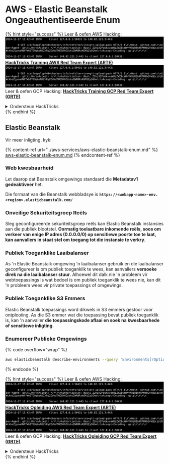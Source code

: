 # AWS - Elastic Beanstalk Ongeauthentiseerde Enum

{% hint style="success" %}
Leer & oefen AWS Hacking:<img src="../../../.gitbook/assets/image (1).png" alt="" data-size="line">[**HackTricks Training AWS Red Team Expert (ARTE)**](https://training.hacktricks.xyz/courses/arte)<img src="../../../.gitbook/assets/image (1).png" alt="" data-size="line">\
Leer & oefen GCP Hacking: <img src="../../../.gitbook/assets/image (2).png" alt="" data-size="line">[**HackTricks Training GCP Red Team Expert (GRTE)**<img src="../../../.gitbook/assets/image (2).png" alt="" data-size="line">](https://training.hacktricks.xyz/courses/grte)

<details>

<summary>Ondersteun HackTricks</summary>

* Kyk na die [**subskripsie planne**](https://github.com/sponsors/carlospolop)!
* **Sluit aan by die** 💬 [**Discord groep**](https://discord.gg/hRep4RUj7f) of die [**telegram groep**](https://t.me/peass) of **volg** ons op **Twitter** 🐦 [**@hacktricks\_live**](https://twitter.com/hacktricks\_live)**.**
* **Deel hacking truuks deur PRs in te dien na die** [**HackTricks**](https://github.com/carlospolop/hacktricks) en [**HackTricks Cloud**](https://github.com/carlospolop/hacktricks-cloud) github repos.

</details>
{% endhint %}

## Elastic Beanstalk

Vir meer inligting, kyk:

{% content-ref url="../aws-services/aws-elastic-beanstalk-enum.md" %}
[aws-elastic-beanstalk-enum.md](../aws-services/aws-elastic-beanstalk-enum.md)
{% endcontent-ref %}

### Web kwesbaarheid

Let daarop dat Beanstalk omgewings standaard die **Metadatav1 gedeaktiveer** het.

Die formaat van die Beanstalk webbladsye is **`https://<webapp-name>-env.<region>.elasticbeanstalk.com/`**

### Onveilige Sekuriteitsgroep Reëls

Sleg geconfigureerde sekuriteitsgroep reëls kan Elastic Beanstalk instansies aan die publiek blootstel. **Oormatig toelaatbare inkomende reëls, soos om verkeer van enige IP adres (0.0.0.0/0) op sensitiewe poorte toe te laat, kan aanvallers in staat stel om toegang tot die instansie te verkry**.

### Publiek Toeganklike Laaibalanser

As 'n Elastic Beanstalk omgewing 'n laaibalanser gebruik en die laaibalanser geconfigureer is om publiek toeganklik te wees, kan aanvallers **versoeke direk na die laaibalanser stuur**. Alhoewel dit dalk nie 'n probleem vir webtoepassings is wat bedoel is om publiek toeganklik te wees nie, kan dit 'n probleem wees vir private toepassings of omgewings.

### Publiek Toeganklike S3 Emmers

Elastic Beanstalk toepassings word dikwels in S3 emmers gestoor voor ontplooiing. As die S3 emmer wat die toepassing bevat publiek toeganklik is, kan 'n aanvaller **die toepassingskode aflaai en soek na kwesbaarhede of sensitiewe inligting**.

### Enumereer Publieke Omgewings

{% code overflow="wrap" %}
```bash
aws elasticbeanstalk describe-environments --query 'Environments[?OptionSettings[?OptionName==`aws:elbv2:listener:80:defaultProcess` && contains(OptionValue, `redirect`)]].{EnvironmentName:EnvironmentName, ApplicationName:ApplicationName, Status:Status}' --output table
```
{% endcode %}

{% hint style="success" %}
Leer & oefen AWS Hacking:<img src="../../../.gitbook/assets/image (1).png" alt="" data-size="line">[**HackTricks Opleiding AWS Red Team Expert (ARTE)**](https://training.hacktricks.xyz/courses/arte)<img src="../../../.gitbook/assets/image (1).png" alt="" data-size="line">\
Leer & oefen GCP Hacking: <img src="../../../.gitbook/assets/image (2).png" alt="" data-size="line">[**HackTricks Opleiding GCP Red Team Expert (GRTE)**<img src="../../../.gitbook/assets/image (2).png" alt="" data-size="line">](https://training.hacktricks.xyz/courses/grte)

<details>

<summary>Ondersteun HackTricks</summary>

* Kyk na die [**subskripsie planne**](https://github.com/sponsors/carlospolop)!
* **Sluit aan by die** 💬 [**Discord groep**](https://discord.gg/hRep4RUj7f) of die [**telegram groep**](https://t.me/peass) of **volg** ons op **Twitter** 🐦 [**@hacktricks\_live**](https://twitter.com/hacktricks\_live)**.**
* **Deel hacking truuks deur PRs in te dien na die** [**HackTricks**](https://github.com/carlospolop/hacktricks) en [**HackTricks Cloud**](https://github.com/carlospolop/hacktricks-cloud) github repos.

</details>
{% endhint %}
